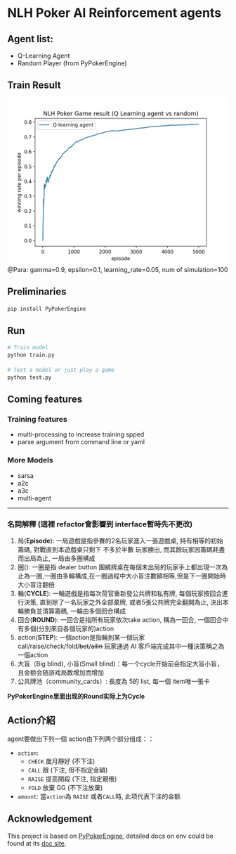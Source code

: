 # NLH Poker AI Reinforcement agents
## Agent list:
+ Q-Learning Agent
+ Random Player (from PyPokerEngine)

## Train Result
![Q-Learning Agent](log/ql1.png)
@Para: gamma=0.9, epsilon=0.1, learning_rate=0.05, num of simulation=100
## Preliminaries
```sh
pip install PyPokerEngine
```
## Run
```sh
# Train model
python train.py

# Test a model or just play a game
python test.py
```
## Coming features
### Training features
+ multi-processing to increase training spped
+ parse argument from command line or yaml
### More Models
+ sarsa
+ a2c
+ a3c
+ multi-agent
---

### 名詞解釋 (這裡 refactor會影響到 interface暫時先不更改)
1. 局(**Episode**): 一局遊戲是指參賽的2名玩家進入一張遊戲桌, 持有相等的初始籌碼, 對戰直到本遊戲桌只剩下 不多於半數 玩家勝出, 而其餘玩家因籌碼耗盡而出局為止, 一局由多圈構成
2. 圈(): 一圈是指 dealer button 圍繞牌桌在每個未出局的玩家手上都出現一次為止為一圈,一圈由多輪構成,在一圈過程中大小盲注數額相等,但是下一圈開始時大小盲注翻倍
3. 輪(**CYCLE**): 一輪遊戲是指每次荷官重新發公共牌和私有牌, 每個玩家按回合進行決策, 直到除了一名玩家之外全部棄牌, 或者5張公共牌完全翻開為止, 決出本輪勝負並清算籌碼, 一輪由多個回合構成
4. 回合(**ROUND**): 一回合是指所有玩家依次take action, 稱為一回合, 一個回合中有多個(分別來自各個玩家的)action
5. action(**STEP**): 一個action是指輪到某一個玩家 call/raise/check/fold/~~bet~~/~~allin~~ 玩家通過 AI 客戶端完成其中一種決策稱之為一個action
6. 大盲（Big blind), 小盲(Small blind)：每一个cycle开始前会指定大盲小盲，且金额会随游戏局数增加而增加
7. 公共牌池（community_cards）: 長度為 5的 list, 每一個 item唯一張卡

**PyPokerEngine里面出现的Round实际上为Cycle**
## Action介紹

agent要做出下列一個 action由下列两个部分组成：：
+ `action`: 
    + `CHECK` 歲月靜好 (不下注)
    + `CALL` 跟 (下注, 但不指定金額)
    + `RAISE` 提高開殺 (下注, 指定親俄)
    + `FOLD` 放棄 GG (不下注放棄)
+ `amount`: 當`action`為 `RAISE` 或者`CALL`時, 此项代表下注的金额

## Acknowledgement
This project is based on [PyPokerEngine](https://github.com/ishikota/PyPokerEngine), detailed docs on env could be found at its [doc site](https://ishikota.github.io/PyPokerEngine/).

